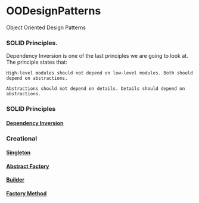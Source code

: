 # OODesignPatterns
Object Oriented Design Patterns

<h3>SOLID Principles.</h3>

<p>
    Dependency Inversion is one of the last principles we are going to look at. The principle states that:

    High-level modules should not depend on low-level modules. Both should depend on abstractions.

    Abstractions should not depend on details. Details should depend on abstractions.
</p>

<h3>SOLID Principles</h3>
<h4><a href=https://github.com/venkatsgithub1/OODesignPatterns/tree/master/learning/solid/dependencyInversion>Dependency Inversion</a></h4>

<h3>Creational</h3>
<h4><a href="https://github.com/venkatsgithub1/OODesignPatterns/tree/master/learning/dps/creational/singleton">Singleton</a></h4>
<h4><a href="https://github.com/venkatsgithub1/OODesignPatterns/tree/master/learning/dps/creational/abstractFactory">Abstract Factory</a></h4>
<h4><a href="https://github.com/venkatsgithub1/OODesignPatterns/tree/master/learning/dps/creational/builder">Builder</a></h4>
<h4><a href="https://github.com/venkatsgithub1/OODesignPatterns/tree/master/learning/dps/creational/factoryMethod">Factory Method</a></h4>
